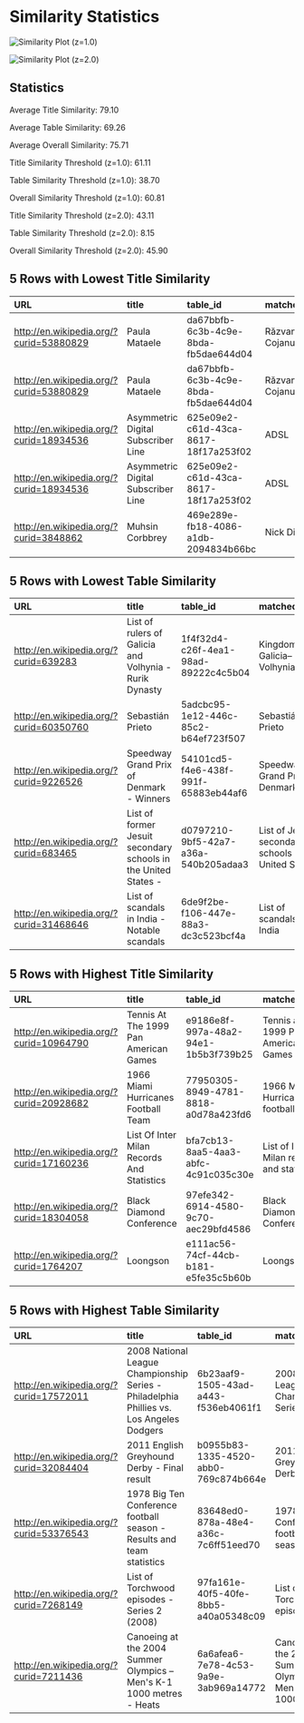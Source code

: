 # Similarity Statistics

![Similarity Plot (z=1.0)](similarity_plot_z_1.0.png)

![Similarity Plot (z=2.0)](similarity_plot_z_2.0.png)

## Statistics


Average Title Similarity: 79.10

Average Table Similarity: 69.26

Average Overall Similarity: 75.71

Title Similarity Threshold (z=1.0): 61.11

Table Similarity Threshold (z=1.0): 38.70

Overall Similarity Threshold (z=1.0): 60.81

Title Similarity Threshold (z=2.0): 43.11

Table Similarity Threshold (z=2.0): 8.15

Overall Similarity Threshold (z=2.0): 45.90

## 5 Rows with Lowest Title Similarity

| URL                                     | title                              | table_id                             | matched_title   |   title_similarity |   table_similarity |   overall_similarity |
|:----------------------------------------|:-----------------------------------|:-------------------------------------|:----------------|-------------------:|-------------------:|---------------------:|
| http://en.wikipedia.org/?curid=53880829 | Paula Mataele                      | da67bbfb-6c3b-4c9e-8bda-fb5dae644d04 | Răzvan Cojanu   |                 15 |                 20 |                   16 |
| http://en.wikipedia.org/?curid=53880829 | Paula Mataele                      | da67bbfb-6c3b-4c9e-8bda-fb5dae644d04 | Răzvan Cojanu   |                 15 |                 20 |                   16 |
| http://en.wikipedia.org/?curid=18934536 | Asymmetric Digital Subscriber Line | 625e09e2-c61d-43ca-8617-18f17a253f02 | ADSL            |                 16 |                 19 |                   16 |
| http://en.wikipedia.org/?curid=18934536 | Asymmetric Digital Subscriber Line | 625e09e2-c61d-43ca-8617-18f17a253f02 | ADSL            |                 16 |                 19 |                   16 |
| http://en.wikipedia.org/?curid=3848862  | Muhsin Corbbrey                    | 469e289e-fb18-4086-a1db-2094834b66bc | Nick Diaz       |                 17 |                 27 |                   20 |

## 5 Rows with Lowest Table Similarity

| URL                                     | title                                                          | table_id                             | matched_title                                         |   title_similarity |   table_similarity |   overall_similarity |
|:----------------------------------------|:---------------------------------------------------------------|:-------------------------------------|:------------------------------------------------------|-------------------:|-------------------:|---------------------:|
| http://en.wikipedia.org/?curid=639283   | List of rulers of Galicia and Volhynia - Rurik Dynasty         | 1f4f32d4-c26f-4ea1-98ad-89222c4c5b04 | Kingdom of Galicia–Volhynia                           |                 52 |                  0 |                   36 |
| http://en.wikipedia.org/?curid=60350760 | Sebastián Prieto                                               | 5adcbc95-1e12-446c-85c2-b64ef723f507 | Sebastián Prieto                                      |                100 |                  0 |                   70 |
| http://en.wikipedia.org/?curid=9226526  | Speedway Grand Prix of Denmark - Winners                       | 54101cd5-f4e6-438f-991f-65883eb44af6 | Speedway Grand Prix of Denmark                        |                 86 |                  0 |                   60 |
| http://en.wikipedia.org/?curid=683465   | List of former Jesuit secondary schools in the United States - | d0797210-9bf5-42a7-a36a-540b205adaa3 | List of Jesuit secondary schools in the United States |                 91 |                  0 |                   63 |
| http://en.wikipedia.org/?curid=31468646 | List of scandals in India - Notable scandals                   | 6de9f2be-f106-447e-88a3-dc3c523bcf4a | List of scandals in India                             |                 72 |                  0 |                   50 |

## 5 Rows with Highest Title Similarity

| URL                                     | title                                      | table_id                             | matched_title                              |   title_similarity |   table_similarity |   overall_similarity |
|:----------------------------------------|:-------------------------------------------|:-------------------------------------|:-------------------------------------------|-------------------:|-------------------:|---------------------:|
| http://en.wikipedia.org/?curid=10964790 | Tennis At The 1999 Pan American Games      | e9186e8f-997a-48a2-94e1-1b5b3f739b25 | Tennis at the 1999 Pan American Games      |                100 |                 73 |                   91 |
| http://en.wikipedia.org/?curid=20928682 | 1966 Miami Hurricanes Football Team        | 77950305-8949-4781-8818-a0d78a423fd6 | 1966 Miami Hurricanes football team        |                100 |                 32 |                   79 |
| http://en.wikipedia.org/?curid=17160236 | List Of Inter Milan Records And Statistics | bfa7cb13-8aa5-4aa3-abfc-4c91c035c30e | List of Inter Milan records and statistics |                100 |                 58 |                   87 |
| http://en.wikipedia.org/?curid=18304058 | Black Diamond Conference                   | 97efe342-6914-4580-9c70-aec29bfd4586 | Black Diamond Conference                   |                100 |                 43 |                   82 |
| http://en.wikipedia.org/?curid=1764207  | Loongson                                   | e111ac56-74cf-44cb-b181-e5fe35c5b60b | Loongson                                   |                100 |                 37 |                   81 |

## 5 Rows with Highest Table Similarity

| URL                                     | title                                                                                    | table_id                             | matched_title                                             |   title_similarity |   table_similarity |   overall_similarity |
|:----------------------------------------|:-----------------------------------------------------------------------------------------|:-------------------------------------|:----------------------------------------------------------|-------------------:|-------------------:|---------------------:|
| http://en.wikipedia.org/?curid=17572011 | 2008 National League Championship Series - Philadelphia Phillies vs. Los Angeles Dodgers | 6b23aaf9-1505-43ad-a443-f536eb4061f1 | 2008 National League Championship Series                  |                 62 |                100 |                   73 |
| http://en.wikipedia.org/?curid=32084404 | 2011 English Greyhound Derby - Final result                                              | b0955b83-1335-4520-abb0-769c874b664e | 2011 English Greyhound Derby                              |                 79 |                100 |                   85 |
| http://en.wikipedia.org/?curid=53376543 | 1978 Big Ten Conference football season - Results and team statistics                    | 83648ed0-878a-48e4-a36c-7c6ff51eed70 | 1978 Big Ten Conference football season                   |                 72 |                100 |                   80 |
| http://en.wikipedia.org/?curid=7268149  | List of Torchwood episodes - Series 2 (2008)                                             | 97fa161e-40f5-40fe-8bb5-a40a05348c09 | List of Torchwood episodes                                |                 74 |                100 |                   81 |
| http://en.wikipedia.org/?curid=7211436  | Canoeing at the 2004 Summer Olympics – Men's K-1 1000 metres - Heats                     | 6a6afea6-7e78-4c53-9a9e-3ab969a14772 | Canoeing at the 2004 Summer Olympics – Men's K-1 1000 ... |                 86 |                100 |                   90 |